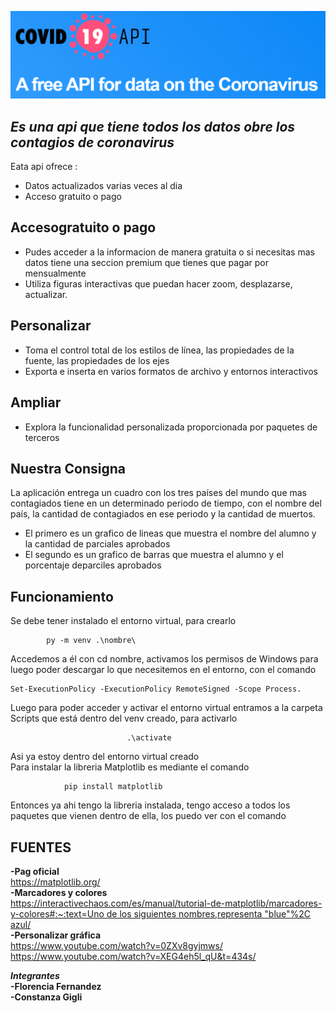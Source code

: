 <p class="has-line-data" data-line-start="2" data-line-end="3"><img src="MicrosoftTeams-image.png" alt="img"></p>
<h2 class="code-line" data-line-start=3 data-line-end=4 ><a id="_Es_una_biblioteca_completa_para_crear_visualizaciones_estticas_animadas_e_interactivas_en_Python__3"></a><em>Es una api que tiene todos los datos obre los contagios de coronavirus</em></h2>
<p class="has-line-data" data-line-start="5" data-line-end="6">Eata api ofrece : </p>
<ul>
<li class="has-line-data" data-line-start="7" data-line-end="8">Datos actualizados varias veces al dia</li>
<li class="has-line-data" data-line-start="8" data-line-end="9">Acceso gratuito o pago </li>
</ul>
<h2 class="code-line" data-line-start=11 data-line-end=12 ><a id="Crear_11">Accesogratuito o pago</a></h2>
<ul>
<li class="has-line-data" data-line-start="12" data-line-end="13">Pudes acceder a la informacion de manera gratuita o si necesitas mas datos tiene una seccion premium que tienes que pagar por mensualmente</li>
<li class="has-line-data" data-line-start="13" data-line-end="15">Utiliza figuras interactivas que puedan hacer zoom, desplazarse, actualizar.</li>
</ul>
<h2 class="code-line" data-line-start=15 data-line-end=16 ><a id="Personalizar_15"></a>Personalizar</h2>
<ul>
<li class="has-line-data" data-line-start="16" data-line-end="17">Toma el control total de los estilos de línea, las propiedades de la fuente, las propiedades de los ejes</li>
<li class="has-line-data" data-line-start="17" data-line-end="19">Exporta e inserta en varios formatos de archivo y entornos interactivos</li>
</ul>
<h2 class="code-line" data-line-start=19 data-line-end=20 ><a id="Ampliar_19"></a>Ampliar</h2>
<ul>
<li class="has-line-data" data-line-start="20" data-line-end="22">Explora la funcionalidad personalizada proporcionada por paquetes de terceros</li>
</ul>
<h2 class="code-line" data-line-start=22 data-line-end=23 ><a id="Nuestro_Trabajo_22"></a>Nuestra Consigna </h2>
<p class="has-line-data" data-line-start="24" data-line-end="25">La aplicación  entrega un cuadro con los tres países del mundo que mas contagiados tiene en un determinado periodo de tiempo, con el nombre del país, la cantidad de contagiados en ese periodo y la cantidad de muertos.</p>
<ul>
<li class="has-line-data" data-line-start="26" data-line-end="27">El primero es un grafico de lineas  que muestra el nombre del alumno y la cantidad de parciales aprobados</li>
<li class="has-line-data" data-line-start="27" data-line-end="28">El segundo es un grafico de barras que muestra el alumno y el porcentaje deparciles aprobados</li>
</ul>
<h2 class="code-line" data-line-start=30 data-line-end=31 ><a id="Funcionamiento_30"></a>Funcionamiento</h2>
<p class="has-line-data" data-line-start="32" data-line-end="33">Se debe tener instalado el entorno virtual, para crearlo</p>
<pre><code>        py -m venv .\nombre\
</code></pre>
<p class="has-line-data" data-line-start="36" data-line-end="37">Accedemos a él con cd nombre, activamos los permisos de Windows para luego poder descargar lo que necesitemos en el entorno, con el comando</p>
<pre><code>Set-ExecutionPolicy -ExecutionPolicy RemoteSigned -Scope Process.
</code></pre>
<p class="has-line-data" data-line-start="40" data-line-end="41">Luego para poder acceder y activar el entorno virtual entramos a la carpeta Scripts que está dentro del venv creado, para activarlo</p>
<pre><code>                          .\activate
</code></pre>
<p class="has-line-data" data-line-start="44" data-line-end="46">Asi ya estoy dentro del entorno virtual creado<br>
Para instalar la libreria Matplotlib es mediante el comando</p>
<pre><code>            pip install matplotlib
</code></pre>
<p class="has-line-data" data-line-start="49" data-line-end="50">Entonces ya ahi tengo la libreria instalada, tengo acceso a todos los paquetes que vienen dentro de ella, los puedo ver con el comando</p>
<h2 class="code-line" data-line-start=51 data-line-end=52 ><a id="FUENTES_51"></a>FUENTES</h2>
<p class="has-line-data" data-line-start="52" data-line-end="59"><strong>-Pag oficial</strong><br>
<a href="https://matplotlib.org/">https://matplotlib.org/</a><br>
<strong>-Marcadores y colores</strong><br>
<a href="https://interactivechaos.com/es/manual/tutorial-de-matplotlib/marcadores-y-colores#:~:text=Uno%20de%20los%20siguientes%20nombres,representa%20%22blue%22%2C%20azul/">https://interactivechaos.com/es/manual/tutorial-de-matplotlib/marcadores-y-colores#:~:text=Uno de los siguientes nombres,representa &quot;blue&quot;%2C azul/</a><br>
<strong>-Personalizar gráfica</strong><br>
<a href="https://www.youtube.com/watch?v=0ZXv8gyjmws/">https://www.youtube.com/watch?v=0ZXv8gyjmws/</a><br>
<a href="https://www.youtube.com/watch?v=XEG4eh5l_qU&amp;t=434s/">https://www.youtube.com/watch?v=XEG4eh5l_qU&amp;t=434s/</a></p>
<p class="has-line-data" data-line-start="61" data-line-end="64"><strong><em>Integrantes</em></strong><br>
<strong>-Florencia Fernandez</strong><br>
<strong>-Constanza Gigli</strong></p>

